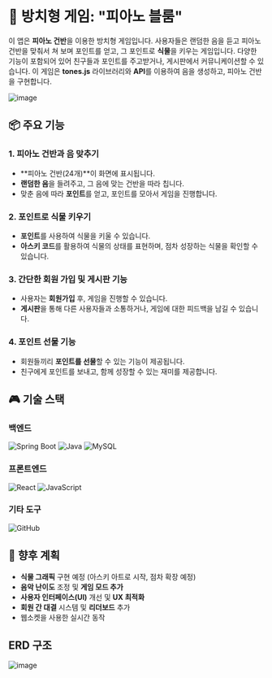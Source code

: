 
# 🎵 방치형 게임: "피아노 블룸"

이 앱은 **피아노 건반**을 이용한 방치형 게임입니다. 사용자들은 랜덤한 음을 듣고 피아노 건반을 맞춰서 쳐 보며 포인트를 얻고, 그 포인트로 **식물**을 키우는 게임입니다. 다양한 기능이 포함되어 있어 친구들과 포인트를 주고받거나, 게시판에서 커뮤니케이션할 수 있습니다. 이 게임은 **tones.js** 라이브러리와 **API**를 이용하여 음을 생성하고, 피아노 건반을 구현합니다.

![image](https://github.com/user-attachments/assets/73cc5c9e-82a1-4de2-8141-aec8b6ae081b)



## 📦 주요 기능

### 1. 피아노 건반과 음 맞추기
- **피아노 건반(24개)**이 화면에 표시됩니다.
- **랜덤한 음**을 들려주고, 그 음에 맞는 건반을 따라 칩니다.
- 맞춘 음에 따라 **포인트**를 얻고, 포인트를 모아서 게임을 진행합니다.

### 2. 포인트로 식물 키우기
- **포인트**를 사용하여 식물을 키울 수 있습니다.
- **아스키 코드**를 활용하여 식물의 상태를 표현하며, 점차 성장하는 식물을 확인할 수 있습니다.

### 3. 간단한 회원 가입 및 게시판 기능
- 사용자는 **회원가입** 후, 게임을 진행할 수 있습니다.
- **게시판**을 통해 다른 사용자들과 소통하거나, 게임에 대한 피드백을 남길 수 있습니다.

### 4. 포인트 선물 기능
- 회원들끼리 **포인트를 선물**할 수 있는 기능이 제공됩니다.
- 친구에게 포인트를 보내고, 함께 성장할 수 있는 재미를 제공합니다.

## 🎮 기술 스택

### 백엔드
![Spring Boot](https://img.shields.io/badge/Spring%20Boot-6DB33F?style=flat&logo=springboot&logoColor=white) ![Java](https://img.shields.io/badge/Java-007396?style=flat&logo=java&logoColor=white) ![MySQL](https://img.shields.io/badge/MySQL-4479A1?style=flat&logo=mysql&logoColor=white)

### 프론트엔드
![React](https://img.shields.io/badge/React-61DAFB?style=flat&logo=react&logoColor=black) ![JavaScript](https://img.shields.io/badge/JavaScript-F7DF1E?style=flat&logo=javascript&logoColor=black)

### 기타 도구
 ![GitHub](https://img.shields.io/badge/GitHub-181717?style=flat&logo=github&logoColor=white)

## 📅 향후 계획

- **식물 그래픽** 구현 예정 (아스키 아트로 시작, 점차 확장 예정)
- **음악 난이도** 조정 및 **게임 모드 추가**
- **사용자 인터페이스(UI)** 개선 및 **UX 최적화**
- **회원 간 대결** 시스템 및 **리더보드** 추가
- 웹소켓을 사용한 실시간 동작





## ERD 구조
![image](https://github.com/user-attachments/assets/6d42ba74-d458-418b-b472-bc23ebcbe0b6)

